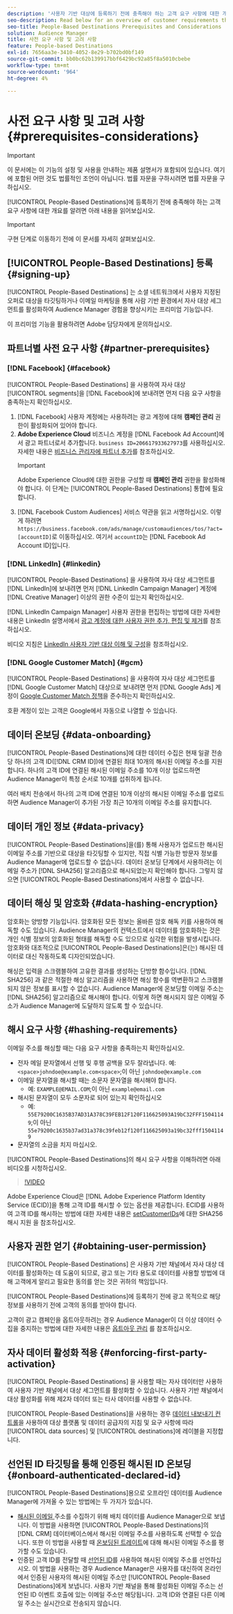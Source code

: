 ```yaml
---
description: '사용자 기반 대상에 등록하기 전에 충족해야 하는 고객 요구 사항에 대한 개요를 알려면 아래 문서를 참조하십시오.  '
seo-description: Read below for an overview of customer requirements that you need to meet before signing up for People-Based Destinations.
seo-title: People-Based Destinations Prerequisites and Considerations
solution: Audience Manager
title: 사전 요구 사항 및 고려 사항
feature: People-based Destinations
exl-id: 7656aa3e-3410-4052-8e29-b702bd0bf149
source-git-commit: bb0bc62b139917bbf6429bc92a85f8a5010cbebe
workflow-type: tm+mt
source-wordcount: '964'
ht-degree: 4%

---
```


# 사전 요구 사항 및 고려 사항 {#prerequisites-considerations}

>[!IMPORTANT]
>이 문서에는 이 기능의 설정 및 사용을 안내하는 제품 설명서가 포함되어 있습니다. 여기에 포함된 어떤 것도 법률적인 조언이 아닙니다. 법률 자문을 구하시려면 법률 자문을 구하십시오.

[!UICONTROL People-Based Destinations]에 등록하기 전에 충족해야 하는 고객 요구 사항에 대한 개요를 알려면 아래 내용을 읽어보십시오.

>[!IMPORTANT]
> 구현 단계로 이동하기 전에 이 문서를 자세히 살펴보십시오.

## [!UICONTROL People-Based Destinations] 등록 {#signing-up}

[!UICONTROL People-Based Destinations] 는 소셜 네트워크에서 사용자 지정된 오퍼로 대상을 타깃팅하거나 이메일 마케팅을 통해 사람 기반 환경에서 자사 대상 세그먼트를 활성화하여 Audience Manager 경험을 향상시키는 프리미엄 기능입니다.

이 프리미엄 기능을 활용하려면 Adobe 담당자에게 문의하십시오.

## 파트너별 사전 요구 사항 {#partner-prerequisites}

### [!DNL Facebook] {#facebook}

[!UICONTROL People-Based Destinations] 을 사용하여 자사 대상 [!UICONTROL segments]을 [!DNL Facebook]에 보내려면 먼저 다음 요구 사항을 충족하는지 확인하십시오.

1. [!DNL Facebook] 사용자 계정에는 사용하려는 광고 계정에 대해 **캠페인 관리** 권한이 활성화되어 있어야 합니다.
2. **Adobe Experience Cloud** 비즈니스 계정을 [!DNL Facebook Ad Account]에서 광고 파트너로서 추가합니다. `business ID=206617933627973`를 사용하십시오. 자세한 내용은 [비즈니스 관리자에 파트너 추가](https://www.facebook.com/business/help/1717412048538897)를 참조하십시오.
   >[!IMPORTANT]
   > Adobe Experience Cloud에 대한 권한을 구성할 때 **캠페인 관리** 권한을 활성화해야 합니다. 이 단계는 [!UICONTROL People-Based Destinations] 통합에 필요합니다.
3. [!DNL Facebook Custom Audiences] 서비스 약관을 읽고 서명하십시오. 이렇게 하려면 `https://business.facebook.com/ads/manage/customaudiences/tos/?act=[accountID]`로 이동하십시오. 여기서 `accountID`는 [!DNL Facebook Ad Account ID]입니다.

### [!DNL LinkedIn] {#linkedin}

[!UICONTROL People-Based Destinations] 을 사용하여 자사 대상 세그먼트를 [!DNL LinkedIn]에 보내려면 먼저 [!DNL LinkedIn Campaign Manager] 계정에 [!DNL Creative Manager] 이상의 권한 수준이 있는지 확인하십시오.

[!DNL LinkedIn Campaign Manager] 사용자 권한을 편집하는 방법에 대한 자세한 내용은 LinkedIn 설명서에서 [광고 계정에 대한 사용자 권한 추가, 편집 및 제거](https://www.linkedin.com/help/lms/answer/5753)를 참조하십시오.

비디오 지침은 [LinkedIn 사용자 기반 대상 이해 및 구성](https://experienceleague.adobe.com/docs/audience-manager-learn/tutorials/data-activation/people-based-destinations/understanding-and-configuring-the-linkedin-pbd.html)을 참조하십시오.

### [!DNL Google Customer Match] {#gcm}

[!UICONTROL People-Based Destinations] 을 사용하여 자사 대상 세그먼트를 [!DNL Google Customer Match] 대상으로 보내려면 먼저 [!DNL Google Ads] 계정이 [Google Customer Match 정책](https://support.google.com/google-ads/answer/6299717/customer-match-policy)을 준수하는지 확인하십시오.

호환 계정이 있는 고객은 Google에서 자동으로 나열할 수 있습니다.

## 데이터 온보딩 {#data-onboarding}

[!UICONTROL People-Based Destinations]에 대한 데이터 수집은 현재 일괄 전송당 하나의 고객 ID([!DNL CRM ID])에 연결된 최대 10개의 해시된 이메일 주소를 지원합니다. 하나의 고객 ID에 연결된 해시된 이메일 주소를 10개 이상 업로드하면 Audience Manager이 특정 순서로 10개를 섭취하게 됩니다.

여러 배치 전송에서 하나의 고객 ID에 연결된 10개 이상의 해시된 이메일 주소를 업로드하면 Audience Manager이 추가된 가장 최근 10개의 이메일 주소를 유지합니다.

## 데이터 개인 정보 {#data-privacy}

[!UICONTROL People-Based Destinations]을(를) 통해 사용자가 업로드한 해시된 이메일 주소를 기반으로 대상을 타깃팅할 수 있지만, 직접 식별 가능한 방문자 정보를 Audience Manager에 업로드할 수 없습니다. 데이터 온보딩 단계에서 사용하려는 이메일 주소가 [!DNL SHA256] 알고리즘으로 해시되었는지 확인해야 합니다. 그렇지 않으면 [!UICONTROL People-Based Destinations]에서 사용할 수 없습니다.

## 데이터 해싱 및 암호화 {#data-hashing-encryption}

암호화는 양방향 기능입니다. 암호화된 모든 정보는 올바른 암호 해독 키를 사용하여 해독할 수도 있습니다. Audience Manager의 컨텍스트에서 데이터를 암호화하는 것은 개인 식별 정보의 암호화된 형태를 해독할 수도 있으므로 심각한 위험을 발생시킵니다. 암호화와 대조적으로 [!UICONTROL People-Based Destinations]은(는) 해시된 데이터로 대신 작동하도록 디자인되었습니다.

해싱은 입력을 스크램블하여 고유한 결과를 생성하는 단방향 함수입니다. [!DNL SHA256] 과 같은 적절한 해싱 알고리즘을 사용하면 해싱 함수를 역변환하고 스크램블되지 않은 정보를 표시할 수 없습니다. Audience Manager에 온보딩할 이메일 주소는 [!DNL SHA256] 알고리즘으로 해시해야 합니다. 이렇게 하면 해시되지 않은 이메일 주소가 Audience Manager에 도달하지 않도록 할 수 있습니다.

## 해시 요구 사항 {#hashing-requirements}

이메일 주소를 해싱할 때는 다음 요구 사항을 충족하는지 확인하십시오.

* 전자 메일 문자열에서 선행 및 후행 공백을 모두 잘라냅니다. 예: `<space>johndoe@example.com<space>`;이 아닌 `johndoe@example.com`
* 이메일 문자열을 해시할 때는 소문자 문자열을 해시해야 합니다.
   * 예: `EXAMPLE@EMAIL.COM`;이 아닌 `example@email.com`
* 해시된 문자열이 모두 소문자로 되어 있는지 확인하십시오
   * 예: `55E79200C1635B37AD31A378C39FEB12F120F116625093A19bC32FFF15041149`;이 아닌 `55e79200c1635b37ad31a378c39feb12f120f116625093a19bc32fff15041149`
* 문자열의 소금을 치지 마십시오.

[!UICONTROL People-Based Destinations]의 해시 요구 사항을 이해하려면 아래 비디오를 시청하십시오.

>[!VIDEO](https://video.tv.adobe.com/v/29003/)

Adobe Experience Cloud은 [!DNL Adobe Experience Platform Identity Service (ECID)]을 통해 고객 ID를 해시할 수 있는 옵션을 제공합니다. ECID를 사용하여 고객 ID를 해시하는 방법에 대한 자세한 내용은 [setCustomerIDs](https://experienceleague.adobe.com/docs/id-service/using/reference/hashing-support.html)에 대한 SHA256 해시 지원 을 참조하십시오.

## 사용자 권한 얻기 {#obtaining-user-permission}

[!UICONTROL People-Based Destinations] 은 사용자 기반 채널에서 자사 대상 데이터를 활성화하는 데 도움이 되므로, 광고 또는 기타 용도로 데이터를 사용할 방법에 대해 고객에게 알리고 필요한 동의를 얻는 것은 귀하의 책임입니다.

[!UICONTROL People-Based Destinations]에 등록하기 전에 광고 목적으로 해당 정보를 사용하기 전에 고객의 동의를 받아야 합니다.

고객이 광고 캠페인을 옵트아웃하려는 경우 Audience Manager이 더 이상 데이터 수집을 중지하는 방법에 대한 자세한 내용은 [옵트아웃 관리](../../overview/data-security-and-privacy/data-privacy-requests.md) 를 참조하십시오.

## 자사 데이터 활성화 적용 {#enforcing-first-party-activation}

[!UICONTROL People-Based Destinations] 을 사용할 때는 자사 데이터만 사용하여 사용자 기반 채널에서 대상 세그먼트를 활성화할 수 있습니다. 사용자 기반 채널에서 대상 활성화를 위해 제2자 데이터 또는 타사 데이터를 사용할 수 없습니다.

[!UICONTROL People-Based Destinations]을 사용하는 경우 [데이터 내보내기 컨트롤](../data-export-controls.md)을 사용하여 대상 플랫폼 및 데이터 공급자의 지침 및 요구 사항에 따라 [!UICONTROL data sources] 및 [!UICONTROL destinations]에 레이블을 지정합니다.

## 선언된 ID 타깃팅을 통해 인증된 해시된 ID 온보딩 {#onboard-authenticated-declared-id}

[!UICONTROL People-Based Destinations]용으로 오프라인 데이터를 Audience Manager에 가져올 수 있는 방법에는 두 가지가 있습니다.

* [해시된 이메일 ](../../integration/sending-audience-data/batch-data-transfer-explained/batch-data-transfer-overview.md) 주소를 수집하기 위해 배치 데이터를 Audience Manager으로 보냅니다. 이 방법을 사용하면 [!UICONTROL People-Based Destinations]의 [!DNL CRM] 데이터베이스에서 해시된 이메일 주소를 사용하도록 선택할 수 있습니다. 또한 이 방법을 사용할 때 [온보딩된 트레이트](../traits/trait-and-segment-qualification-reference.md)에 대해 해시된 이메일 주소를 평가할 수도 있습니다.
* 인증된 고객 ID를 전달할 때 [선언된 ID](../declared-ids.md)를 사용하여 해시된 이메일 주소를 선언하십시오. 이 방법을 사용하는 경우 Audience Manager은 사용자를 대신하여 온라인에서 인증된 사용자의 해시된 이메일 주소만 [!UICONTROL People-Based Destinations]에게 보냅니다. 사용자 기반 채널을 통해 활성화된 이메일 주소는 선언된 ID 이벤트 호출에 있는 이메일 주소만 해당됩니다. 고객 ID와 연결된 다른 이메일 주소는 실시간으로 전송되지 않습니다.
